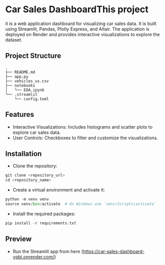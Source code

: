 # Car Sales DashboardThis project 
it is a web application dashboard for visualizing car sales data. It is built using Streamlit, Pandas, Plotly Express, and Altair. The application is deployed on Render and provides interactive visualizations to explore the dataset.
## Project Structure
```
.
├── README.md
├── app.py
├── vehicles_us.csv
├── notebooks
│   └── EDA.ipynb
└── .streamlit
    └── config.toml
```
## Features
- Interactive Visualizations: Includes histograms and scatter plots to explore car sales data.
- User Controls: Checkboxes to filter and customize the visualizations.

## Installation
- Clone the repository:
```python
git clone <repository_url>
cd <repository_name>
```

- Create a virtual environment and activate it:
```python
python -m venv venv
source venv/bin/activate  # On Windows use `venv\Scripts\activate`
```

- Install the required packages:
```python
pip install -r requirements.txt
```


## Preview 
- Run the Streamlit app from here (https://car-sales-dashboard-vpbi.onrender.com/)